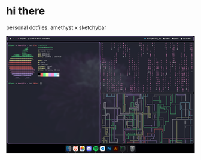 # hi there
personal dotfiles. amethyst x sketchybar

![preview](https://github.com/strwbzzy/dotfiles/blob/main/.config/sketchybar/image%20(1).png)
